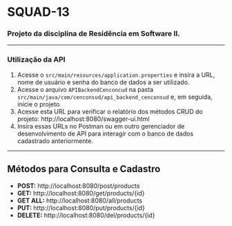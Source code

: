 # SQUAD-13
### Projeto da disciplina de Residência em Software II.
---
### Utilização da API

1. Acesse o `src/main/resources/application.properties` e insira a URL, nome de usuário e senha do banco de dados a ser utilizado.
2. Acesse o arquivo `APIBackendCenconcud` na pasta `src/main/java/com/cenconsud/api_backend_cenconsud` e, em seguida, inicie o projeto.
3. Acesse esta URL para verificar o relatório dos métodos CRUD do projeto: http://localhost:8080/swagger-ui.html
4. Insira essas URLs no Postman ou em outro gerenciador de desenvolvimento de API para interagir com o banco de dados cadastrado anteriormente.

---

## Métodos para Consulta e Cadastro

- **POST:** http://localhost:8080/post/products
- **GET:** http://localhost:8080/get/products/{id}
- **GET ALL:** http://localhost:8080/all/products
- **PUT:** http://localhost:8080/put/products/{id}
- **DELETE:** http://localhost:8080/del/products/{id}
